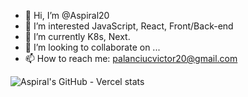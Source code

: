 - 👋 Hi, I’m @Aspiral20
- 👀 I’m interested JavaScript, React, Front/Back-end
- 🌱 I’m currently K8s, Next.
- 💞️ I’m looking to collaborate on ...
- 📫 How to reach me: palanciucvictor20@gmail.com

![Aspiral's GitHub - Vercel stats](https://github-readme-stats.vercel.app/api?username=aspiral20&show_icons=true&theme=radical)

<!---
Aspiral20/Aspiral20 is a ✨ special ✨ repository because its `README.md` (this file) appears on your GitHub profile.
You can click the Preview link to take a look at your changes.
--->
